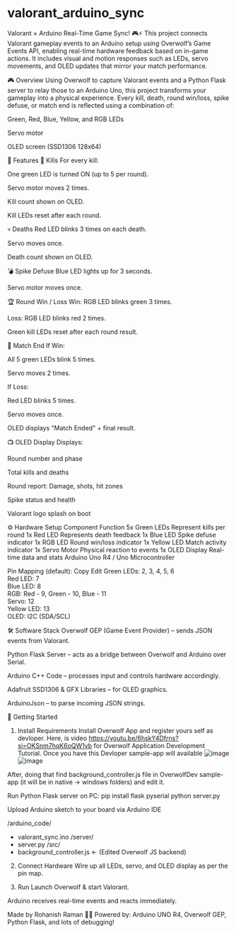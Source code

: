 # valorant_arduino_sync
Valorant × Arduino Real-Time Game Sync! 🎮⚡
This project connects Valorant gameplay events to an Arduino setup using Overwolf’s Game Events API, enabling real-time hardware feedback based on in-game actions. It includes visual and motion responses such as LEDs, servo movements, and OLED updates that mirror your match performance.

🎮 Overview
Using Overwolf to capture Valorant events and a Python Flask server to relay those to an Arduino Uno, this project transforms your gameplay into a physical experience. Every kill, death, round win/loss, spike defuse, or match end is reflected using a combination of:

Green, Red, Blue, Yellow, and RGB LEDs

Servo motor

OLED screen (SSD1306 128x64)

🧠 Features
🎯 Kills
For every kill:

One green LED is turned ON (up to 5 per round).

Servo motor moves 2 times.

Kill count shown on OLED.

Kill LEDs reset after each round.

💀 Deaths
Red LED blinks 3 times on each death.

Servo moves once.

Death count shown on OLED.

💣 Spike Defuse
Blue LED lights up for 3 seconds.

Servo motor moves once.

🏆 Round Win / Loss
Win: RGB LED blinks green 3 times.

Loss: RGB LED blinks red 2 times.

Green kill LEDs reset after each round result.

🏁 Match End
If Win:

All 5 green LEDs blink 5 times.

Servo moves 2 times.

If Loss:

Red LED blinks 5 times.

Servo moves once.

OLED displays "Match Ended" + final result.

📺 OLED Display
Displays:

Round number and phase

Total kills and deaths

Round report: Damage, shots, hit zones

Spike status and health

Valorant logo splash on boot

⚙️ Hardware Setup
Component	Function
5x Green LEDs	Represent kills per round
1x Red LED	Represents death feedback
1x Blue LED	Spike defuse indicator
1x RGB LED	Round win/loss indicator
1x Yellow LED	Match activity indicator
1x Servo Motor	Physical reaction to events
1x OLED Display	Real-time data and stats
Arduino Uno R4 / Uno	Microcontroller

Pin Mapping (default):
Copy
Edit
Green LEDs: 2, 3, 4, 5, 6  
Red LED: 7  
Blue LED: 8  
RGB: Red - 9, Green - 10, Blue - 11  
Servo: 12  
Yellow LED: 13  
OLED: I2C (SDA/SCL)

🛠️ Software Stack
Overwolf GEP (Game Event Provider) – sends JSON events from Valorant.

Python Flask Server – acts as a bridge between Overwolf and Arduino over Serial.

Arduino C++ Code – processes input and controls hardware accordingly.

Adafruit SSD1306 & GFX Libraries – for OLED graphics.

ArduinoJson – to parse incoming JSON strings.

🚀 Getting Started
1. Install Requirements
Install Overwolf App and register yours self as devloper.
Here, is video https://youtu.be/6hskY4Dfrns?si=OKSnm7hqK6oQW1yb for Overwolf Application Development Tutorial.
Once you have this Devloper sample-app will available
![image](https://github.com/user-attachments/assets/cd3c6732-ec06-484f-ad69-852dbc2258f8)
![image](https://github.com/user-attachments/assets/0988c331-4b45-4342-af78-6043f5ea3538)


After, doing that find background_controller.js file in OverwolfDev sample-app (it will be in native → windows folders) and edit it.

Run Python Flask server on PC:
pip install flask pyserial
python server.py

Upload Arduino sketch to your board via Arduino IDE

/arduino_code/
  - valorant_sync.ino
/server/
  - server.py
/src/
  - background_controller.js  ← (Edited Overwolf JS backend)

2. Connect Hardware
Wire up all LEDs, servo, and OLED display as per the pin map.

3. Run
Launch Overwolf & start Valorant.

Arduino receives real-time events and reacts immediately.


Made by Rohanish Raman 👨‍💻
Powered by: Arduino UNO R4, Overwolf GEP, Python Flask, and lots of debugging!
